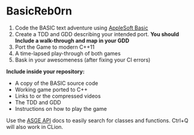 # BasicReb0rn
1. Code the BASIC text adventure using [AppleSoft Basic](https://www.calormen.com/jsbasic/)
2. Create a TDD and GDD describing your intended port. **You should Include a walk-through and map in your GDD** 
3. Port the Game to modern C++11 
4. A time-lapsed play-through of both games
5. Bask in your awesomeness (after fixing your CI errors)


**Include inside your repository:**
- A copy of the BASIC source code
- Working game ported to C++ 
- Links to or the compressed videos
- The TDD and GDD
- Instructions on how to play the game

Use the [ASGE API](https://huxyuk.github.io/AwesomeSauceGE/) docs to easily search for classes and functions. Ctrl+Q will also work in CLion.
